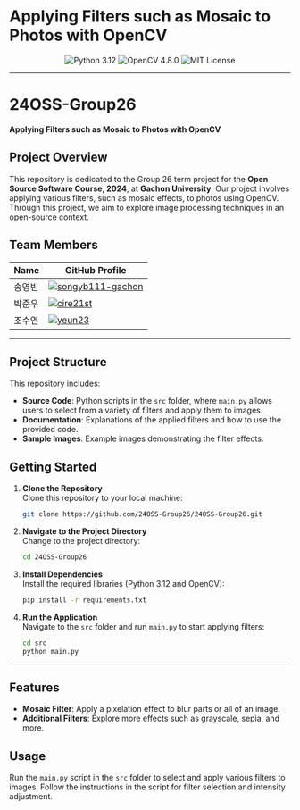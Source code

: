 <p align="center">
  <h1>Applying Filters such as Mosaic to Photos with OpenCV</h1>
</p>

<p align="center">
  <img src="https://img.shields.io/badge/Python-3.12-blue?logo=python&logoColor=white" alt="Python 3.12">
  <img src="https://img.shields.io/badge/OpenCV-4.8.0-green?logo=opencv&logoColor=white" alt="OpenCV 4.8.0">
  <img src="https://img.shields.io/badge/License-MIT-yellow?logo=license&logoColor=white" alt="MIT License">
</p>

---

# 24OSS-Group26  
**Applying Filters such as Mosaic to Photos with OpenCV**

## Project Overview
This repository is dedicated to the Group 26 term project for the **Open Source Software Course, 2024**, at **Gachon University**. Our project involves applying various filters, such as mosaic effects, to photos using OpenCV. Through this project, we aim to explore image processing techniques in an open-source context.

## Team Members
| Name    | GitHub Profile                                         |
|---------|--------------------------------------------------------|
| 송영빈   | [<img src="https://img.shields.io/badge/GitHub-songyb111--gachon-black?logo=github" alt="songyb111-gachon">](https://github.com/songyb111-gachon) |
| 박준우   | [<img src="https://img.shields.io/badge/GitHub-cire21st-black?logo=github" alt="cire21st">](https://github.com/cire21st) |
| 조수연   | [<img src="https://img.shields.io/badge/GitHub-yeun23-black?logo=github" alt="yeun23">](https://github.com/yeun23) |

---

## Project Structure
This repository includes:
- **Source Code**: Python scripts in the `src` folder, where `main.py` allows users to select from a variety of filters and apply them to images.
- **Documentation**: Explanations of the applied filters and how to use the provided code.
- **Sample Images**: Example images demonstrating the filter effects.

## Getting Started

1. **Clone the Repository**  
   Clone this repository to your local machine:
   ```bash
   git clone https://github.com/24OSS-Group26/24OSS-Group26.git
   ```
   
2. **Navigate to the Project Directory**  
   Change to the project directory:
   ```bash
   cd 24OSS-Group26
   ```

3. **Install Dependencies**  
   Install the required libraries (Python 3.12 and OpenCV):
   ```bash
   pip install -r requirements.txt
   ```

4. **Run the Application**  
   Navigate to the `src` folder and run `main.py` to start applying filters:
   ```bash
   cd src
   python main.py
   ```
---

## Features
- **Mosaic Filter**: Apply a pixelation effect to blur parts or all of an image.
- **Additional Filters**: Explore more effects such as grayscale, sepia, and more.

## Usage
Run the `main.py` script in the `src` folder to select and apply various filters to images. Follow the instructions in the script for filter selection and intensity adjustment.
